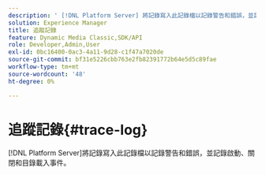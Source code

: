 ```yaml
---
description: ' [!DNL Platform Server] 將記錄寫入此記錄檔以記錄警告和錯誤，並記錄啟動、關機和目錄載入事件。'
solution: Experience Manager
title: 追蹤記錄
feature: Dynamic Media Classic,SDK/API
role: Developer,Admin,User
exl-id: 0bc16400-0ac3-4a11-9d28-c1f47a7020de
source-git-commit: bf31e5226cbb763e2fb82391772b64e5d5c89fae
workflow-type: tm+mt
source-wordcount: '48'
ht-degree: 0%

---
```


# 追蹤記錄{#trace-log}

[!DNL Platform Server]將記錄寫入此記錄檔以記錄警告和錯誤，並記錄啟動、關閉和目錄載入事件。
